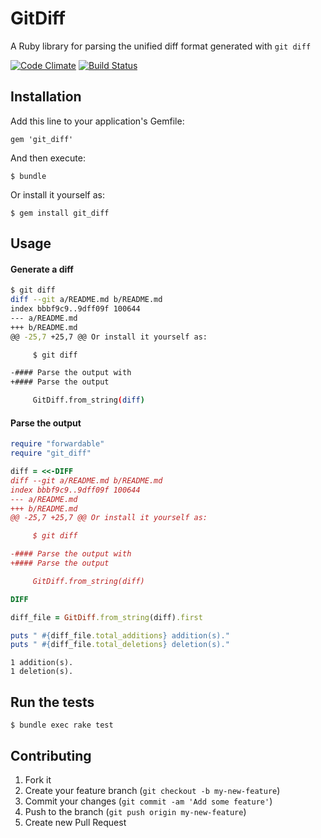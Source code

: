# GitDiff

A Ruby library for parsing the unified diff format generated with `git diff`

[![Code Climate](https://codeclimate.com/github/anolson/git_diff.png)](https://codeclimate.com/github/anolson/git_diff)
[![Build Status](https://travis-ci.org/anolson/git_diff.png?branch=master)](https://travis-ci.org/anolson/git_diff)

## Installation

Add this line to your application's Gemfile:

    gem 'git_diff'

And then execute:

    $ bundle

Or install it yourself as:

    $ gem install git_diff

## Usage

#### Generate a diff

```sh
$ git diff
diff --git a/README.md b/README.md
index bbbf9c9..9dff09f 100644
--- a/README.md
+++ b/README.md
@@ -25,7 +25,7 @@ Or install it yourself as:

     $ git diff

-#### Parse the output with
+#### Parse the output

     GitDiff.from_string(diff)

```

#### Parse the output

```ruby
require "forwardable"
require "git_diff"

diff = <<-DIFF
diff --git a/README.md b/README.md
index bbbf9c9..9dff09f 100644
--- a/README.md
+++ b/README.md
@@ -25,7 +25,7 @@ Or install it yourself as:

     $ git diff

-#### Parse the output with
+#### Parse the output

     GitDiff.from_string(diff)

DIFF

diff_file = GitDiff.from_string(diff).first

puts " #{diff_file.total_additions} addition(s)."
puts " #{diff_file.total_deletions} deletion(s)."
```

```
1 addition(s).
1 deletion(s).
```

## Run the tests

    $ bundle exec rake test

## Contributing

1. Fork it
2. Create your feature branch (`git checkout -b my-new-feature`)
3. Commit your changes (`git commit -am 'Add some feature'`)
4. Push to the branch (`git push origin my-new-feature`)
5. Create new Pull Request
